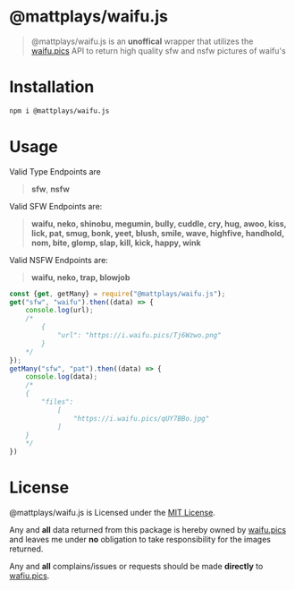 # @mattplays/waifu.js
> @mattplays/waifu.js is an **unoffical** wrapper that utilizes the [waifu.pics](https://waifu.pics/) API to return high quality sfw and nsfw pictures of waifu's

# Installation
```bash
npm i @mattplays/waifu.js
```

# Usage
Valid Type Endpoints are 
> **sfw**, **nsfw**

Valid SFW Endpoints are:
> **waifu, neko, shinobu, megumin, bully, cuddle, cry, hug, awoo, kiss, lick, pat, smug, bonk, yeet, blush, smile, wave, highfive, handhold, nom, bite, glomp, slap, kill, kick, happy, wink**

Valid NSFW Endpoints are:
> **waifu, neko, trap, blowjob**

```javascript
const {get, getMany} = require("@mattplays/waifu.js");
get("sfw", "waifu").then((data) => {
    console.log(url);
    /*
        {
            "url": "https://i.waifu.pics/Tj6Wzwo.png"
        }
    */
});
getMany("sfw", "pat").then((data) => {
    console.log(data);
    /*
    {
        "files": 
            [
                "https://i.waifu.pics/qUY7BBo.jpg"
            ]
    }
    */
})
```

# License
@mattplays/waifu.js is Licensed under the [MIT License](https://github.com/MattPlays/waifu.js/blob/main/LICENSE).

Any and **all** data returned from this package is hereby owned by [waifu.pics](https://wafiu.pics, "Waifu Pics Website") and leaves me under **no** obligation to take responsibility for the images returned.

Any and **all** complains/issues or requests should be made **directly** to [wafiu.pics](https://github.com/Waifu-pics/waifu-api, "Waifu Pics Github").